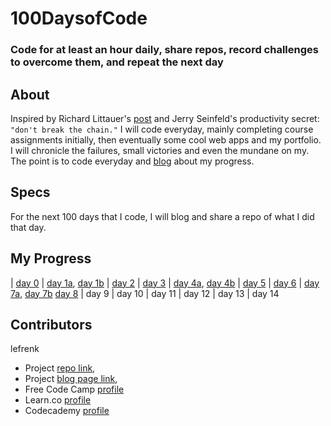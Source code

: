 # 100DaysofCode
### Code for at least an hour daily, share repos, record challenges to overcome them, and repeat the next day

## About
Inspired by Richard Littauer's [post](https://medium.com/@richlitt/100-days-of-code-5e9a4dc6d56b) and Jerry Seinfeld's productivity secret: `"don't break the chain."` I will code everyday, mainly completing course assignments initially, then eventually some cool web apps and my portfolio. I will chronicle the failures, small victories and even the mundane on my. The point is to code everyday and [blog](https://frenk.me) about my progress.

## Specs
For the next 100 days that I code, I will blog and share a repo of what I did that day.

## My Progress
|  [day 0](http://github.com/lefrenk/100DaysOfCode) | [day 1a](https://github.com/lefrenk/100DaysofCode/tree/master/automata), [day 1b](https://github.com/lefrenk/javascript-strings-lab-bootcamp-prep-000) | [day 2](https://github.com/lefrenk/javascript-intro-to-functions-lab-bootcamp-prep-000) | [day 3](https://github.com/lefrenk/javascript-arithmetic-lab-bootcamp-prep-000) | [day 4a](https://github.com/lefrenk/javascript-fix-the-scope-lab-bootcamp-prep-000), [day 4b](https://github.com/lefrenk/js-hoisting-readme-bootcamp-prep-000) | [day 5](https://github.com/lefrenk/javascript-arrays-bootcamp-prep-000) | [day 6](https://github.com/lefrenk/javascript-arrays-lab-bootcamp-prep-000) | [day 7a](https://github.com/lefrenk/javascript-objects-bootcamp-prep-000), [day 7b](https://github.com/lefrenk/javascript-objects-lab-bootcamp-prep-000)
[day 8](https://github.com/lefrenk/javascript-intro-to-looping-bootcamp-prep-000) | day 9 | day 10 | day 11 | day 12 | day 13 | day 14

## Contributors
lefrenk
* Project [repo link](http://github.com/lefrenk/100DaysofCode), 
* Project [blog page link](http://frenk.me/blog),
* Free Code Camp [profile](https://www.freecodecamp.com/lefrenk)
* Learn.co [profile](https://learn.co/lefrenk)
* Codecademy [profile](https://www.codecademy.com/frenk)
